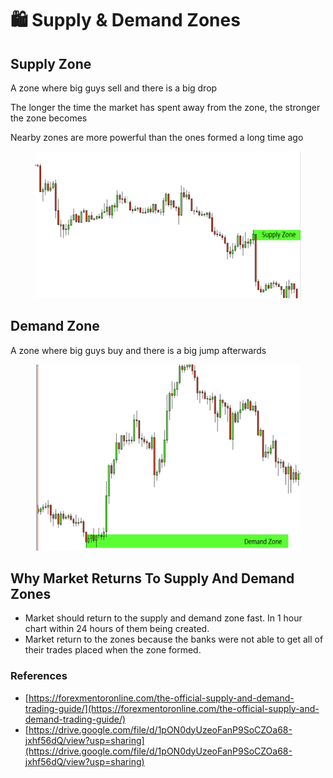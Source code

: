 # 🛍 Supply & Demand Zones

## Supply Zone

A zone where big guys sell and there is a big drop

The longer the time the market has spent away from the zone, the stronger the zone becomes

Nearby zones are more powerful than the ones formed a long time ago



<figure><img src=".gitbook/assets/image (4).png" alt=""><figcaption></figcaption></figure>

## Demand Zone

A zone where big guys buy and there is a big jump afterwards



<figure><img src=".gitbook/assets/image (3) (1).png" alt=""><figcaption></figcaption></figure>



## Why Market Returns To Supply And Demand Zones

* Market should return to the supply and demand zone fast. In 1 hour chart within 24 hours of them being created.
* Market return to the zones because the banks were not able to get all of their trades placed when the zone formed.



### References

* [https://forexmentoronline.com/the-official-supply-and-demand-trading-guide/](https://forexmentoronline.com/the-official-supply-and-demand-trading-guide/)
* [https://drive.google.com/file/d/1pON0dyUzeoFanP9SoCZOa68-jxhf56dQ/view?usp=sharing](https://drive.google.com/file/d/1pON0dyUzeoFanP9SoCZOa68-jxhf56dQ/view?usp=sharing)

